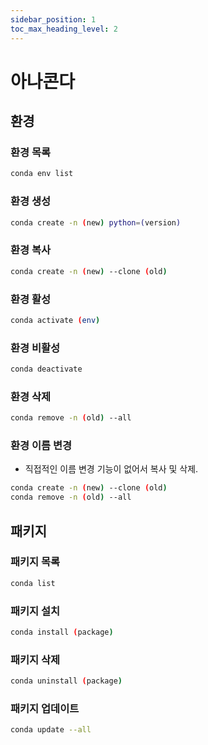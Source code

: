 ```yaml
---
sidebar_position: 1
toc_max_heading_level: 2
---
```

# 아나콘다
## 환경
### 환경 목록
```bash
conda env list
```
### 환경 생성
```bash
conda create -n (new) python=(version)
```
### 환경 복사
```bash
conda create -n (new) --clone (old)
```
### 환경 활성
```bash
conda activate (env)
```
### 환경 비활성
```bash
conda deactivate
```
### 환경 삭제
```bash
conda remove -n (old) --all
```
### 환경 이름 변경
* 직접적인 이름 변경 기능이 없어서 복사 및 삭제.
```bash
conda create -n (new) --clone (old)
conda remove -n (old) --all
```

## 패키지
### 패키지 목록
```bash
conda list
```
### 패키지 설치
```bash
conda install (package)
```
### 패키지 삭제
```bash
conda uninstall (package)
```
### 패키지 업데이트
```bash
conda update --all
```